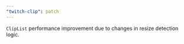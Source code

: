 ```yaml
---
"twitch-clip": patch
---
```


`ClipList` performance improvement due to changes in resize detection logic.
